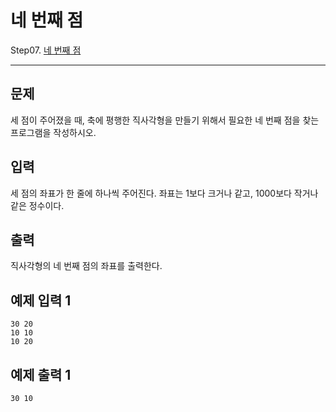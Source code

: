 # 네 번째 점

Step07. [네 번째 점](https://www.acmicpc.net/problem/3009)

---

## 문제

세 점이 주어졌을 때, 축에 평행한 직사각형을 만들기 위해서 필요한 네 번째 점을 찾는 프로그램을 작성하시오.

## 입력

세 점의 좌표가 한 줄에 하나씩 주어진다. 좌표는 1보다 크거나 같고, 1000보다 작거나 같은 정수이다.

## 출력

직사각형의 네 번째 점의 좌표를 출력한다.

## 예제 입력 1 

```
30 20
10 10
10 20
```

## 예제 출력 1 

```
30 10
```

